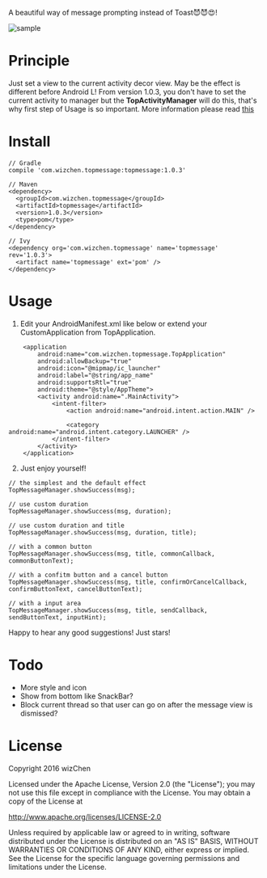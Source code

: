 A beautiful way of message prompting instead of Toast😈😈😍!

![sample](screenshots/sample.gif)

# Principle
Just set a view to the current activity decor view. May be the effect is different before Android L!
From version 1.0.3, you don't have to set the current activity to manager but the **TopActivityManager** will do this, that's why first step of Usage is so important.
More information please read [this](http://stackoverflow.com/questions/11411395/how-to-get-current-foreground-activity-context-in-android/29786451#29786451)

# Install
```
// Gradle
compile 'com.wizchen.topmessage:topmessage:1.0.3'
```

```
// Maven
<dependency>
  <groupId>com.wizchen.topmessage</groupId>
  <artifactId>topmessage</artifactId>
  <version>1.0.3</version>
  <type>pom</type>
</dependency>
```

```
// Ivy
<dependency org='com.wizchen.topmessage' name='topmessage' rev='1.0.3'>
  <artifact name='topmessage' ext='pom' />
</dependency>
```

# Usage

1. Edit your AndroidManifest.xml like below or extend your CustomApplication from TopApplication.
```
    <application
        android:name="com.wizchen.topmessage.TopApplication"
        android:allowBackup="true"
        android:icon="@mipmap/ic_launcher"
        android:label="@string/app_name"
        android:supportsRtl="true"
        android:theme="@style/AppTheme">
        <activity android:name=".MainActivity">
            <intent-filter>
                <action android:name="android.intent.action.MAIN" />

                <category android:name="android.intent.category.LAUNCHER" />
            </intent-filter>
        </activity>
    </application>
```

2. Just enjoy yourself!

```
// the simplest and the default effect
TopMessageManager.showSuccess(msg);
```

```
// use custom duration
TopMessageManager.showSuccess(msg, duration);
```

```
// use custom duration and title
TopMessageManager.showSuccess(msg, duration, title);
```

```
// with a common button
TopMessageManager.showSuccess(msg, title, commonCallback, commonButtonText);
```

```
// with a confitm button and a cancel button
TopMessageManager.showSuccess(msg, title, confirmOrCancelCallback, confirmButtonText, cancelButtonText);
```

```
// with a input area
TopMessageManager.showSuccess(msg, title, sendCallback, sendButtonText, inputHint);
```

Happy to hear any good suggestions! Just stars!

# Todo

- More style and icon
- Show from bottom like SnackBar?
- Block current thread so that user can go on after the message view is dismissed?

# License
Copyright 2016 wizChen

Licensed under the Apache License, Version 2.0 (the "License");
you may not use this file except in compliance with the License.
You may obtain a copy of the License at

   http://www.apache.org/licenses/LICENSE-2.0

Unless required by applicable law or agreed to in writing, software
distributed under the License is distributed on an "AS IS" BASIS,
WITHOUT WARRANTIES OR CONDITIONS OF ANY KIND, either express or implied.
See the License for the specific language governing permissions and
limitations under the License.